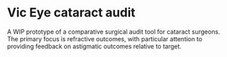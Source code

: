 # Vic Eye cataract audit

A WIP prototype of a comparative surgical audit tool for cataract surgeons.
The primary focus is refractive outcomes, with particular attention to providing feedback on astigmatic outcomes relative to target.
